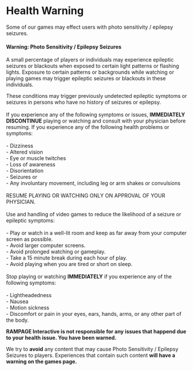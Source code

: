 # Health Warning

Some of our games may effect users with photo sensitivity /  epilepsy seizures.

#### Warning: Photo Sensitivity / Epilepsy Seizures

A small percentage of players or individuals may experience epileptic seizures or blackouts when exposed to certain light patterns or flashing lights. Exposure to certain patterns or backgrounds while watching or playing games may trigger epileptic seizures or blackouts in these individuals.&#x20;

These conditions may trigger previously undetected epileptic symptoms or seizures in persons who have no history of seizures or epilepsy.\
\
If you experience any of the following symptoms or issues, **IMMEDIATELY DISCONTINUE** playing or watching and consult with your physician before resuming. If you experience any of the following health problems or symptoms:\
\
\- Dizziness\
\- Altered vision\
\- Eye or muscle twitches\
\- Loss of awareness\
\- Disorientation\
\- Seizures or\
\- Any involuntary movement, including leg or arm shakes or convulsions\
\
RESUME PLAYING OR WATCHING ONLY ON APPROVAL OF YOUR PHYSICIAN.\
\
Use and handling of video games to reduce the likelihood of a seizure or epileptic symptoms:\
\
\- Play or watch in a well-lit room and keep as far away from your computer screen as possible.\
\- Avoid larger computer screens.\
\- Avoid prolonged watching or gameplay.\
\- Take a 15 minute break during each hour of play.\
\- Avoid playing when you are tired or short on sleep.\
\
Stop playing or watching **IMMEDIATELY** if you experience any of the following symptoms:\
\
\- Lightheadedness\
\- Nausea\
\- Motion sickness\
\- Discomfort or pain in your eyes, ears, hands, arms, or any other part of the body.

**RAMPAGE Interactive is not responsible for any issues that happend due to your health issue. You have been warned.**

We try to **avoid** any content that may cause Photo Sensitivity / Epilepsy Seizures to players. Experiences that contain such content **will have a warning on the games page.**
